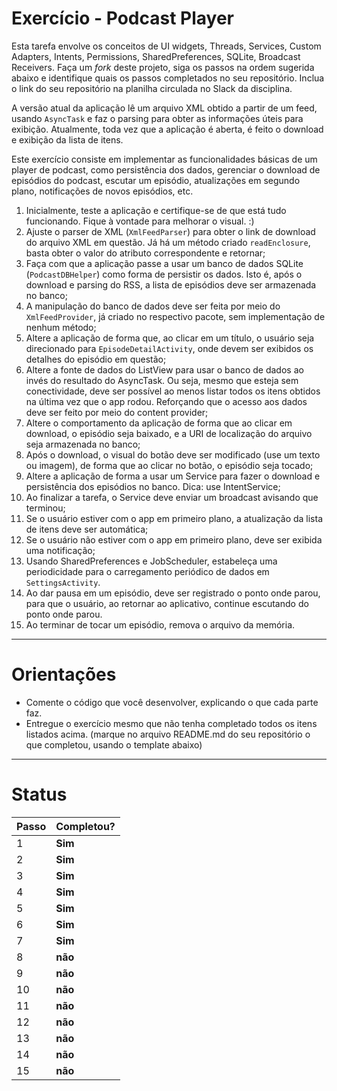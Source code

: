 # Exercício - Podcast Player

Esta tarefa envolve os conceitos de UI widgets, Threads, Services, Custom Adapters, 
Intents, Permissions, SharedPreferences, SQLite, Broadcast Receivers. 
Faça um *fork* deste projeto, siga os passos na ordem sugerida abaixo e identifique quais 
os passos completados no seu repositório. Inclua o link do seu repositório na planilha
circulada no Slack da disciplina. 

A versão atual da aplicação lê um arquivo XML obtido a partir de um feed, usando `AsyncTask`
e faz o parsing para obter as informações úteis para exibição. Atualmente, toda vez que a 
aplicação é aberta, é feito o download e exibição da lista de itens. 

Este exercício consiste em implementar as funcionalidades básicas de um player de podcast,
como persistência dos dados, gerenciar o download de episódios do podcast, escutar um 
episódio, atualizações em segundo plano, notificações de novos episódios, etc. 

01. Inicialmente, teste a aplicação e certifique-se de que está tudo funcionando. Fique à vontade para melhorar o visual. :)
02. Ajuste o parser de XML (`XmlFeedParser`) para obter o link de download do arquivo XML em questão. Já há um método criado `readEnclosure`, basta obter o valor do atributo correspondente e retornar;
03. Faça com que a aplicação passe a usar um banco de dados SQLite (`PodcastDBHelper`) como forma de persistir os dados. Isto é, após o download e parsing do RSS, a lista de episódios deve ser armazenada no banco;
04. A manipulação do banco de dados deve ser feita por meio do `XmlFeedProvider`, já criado no respectivo pacote, sem implementação de nenhum método;
05. Altere a aplicação de forma que, ao clicar em um título, o usuário seja direcionado para `EpisodeDetailActivity`, onde devem ser exibidos os detalhes do episódio em questão;
06. Altere a fonte de dados do ListView para usar o banco de dados ao invés do resultado do AsyncTask. Ou seja, mesmo que esteja sem conectividade, deve ser possível ao menos listar todos os itens obtidos na última vez que o app rodou. Reforçando que o acesso aos dados deve ser feito por meio do content provider;
07. Altere o comportamento da aplicação de forma que ao clicar em download, o episódio seja baixado, e a URI de localização do arquivo seja armazenada no banco; 
08. Após o download, o visual do botão deve ser modificado (use um texto ou imagem), de forma que ao clicar no botão, o episódio seja tocado;
09. Altere a aplicação de forma a usar um Service para fazer o download e persistência dos episódios no banco. Dica: use IntentService;
10. Ao finalizar a tarefa, o Service deve enviar um broadcast avisando que terminou; 
11. Se o usuário estiver com o app em primeiro plano, a atualização da lista de itens deve ser automática;
12. Se o usuário não estiver com o app em primeiro plano, deve ser exibida uma notificação; 
13. Usando SharedPreferences e JobScheduler, estabeleça uma periodicidade para o carregamento periódico de dados em `SettingsActivity`.
14. Ao dar pausa em um episódio, deve ser registrado o ponto onde parou, para que o usuário, ao retornar ao aplicativo, continue escutando do ponto onde parou. 
15. Ao terminar de tocar um episódio, remova o arquivo da memória.

---

# Orientações

  - Comente o código que você desenvolver, explicando o que cada parte faz.
  - Entregue o exercício mesmo que não tenha completado todos os itens listados acima. (marque no arquivo README.md do seu repositório o que completou, usando o template abaixo)

----

# Status

| Passo | Completou? |
| ------ | ------ |
| 1 | **Sim** |
| 2 | **Sim** |
| 3 | **Sim** |
| 4 | **Sim** |
| 5 | **Sim** |
| 6 | **Sim** |
| 7 | **Sim** |
| 8 | **não** |
| 9 | **não** |
| 10 | **não** |
| 11 | **não** |
| 12 | **não** |
| 13 | **não** |
| 14 | **não** |
| 15 | **não** |
